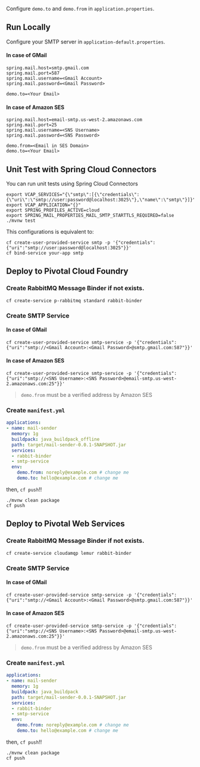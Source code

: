 Configure `demo.to` and `demo.from` in `application.properties`.

## Run Locally

Configure your SMTP server in `application-default.properties`.

#### In case of GMail

``` properties
spring.mail.host=smtp.gmail.com
spring.mail.port=587
spring.mail.username=<Gmail Account>
spring.mail.password=<Gmail Password>

demo.to=<Your Email>
```

#### In case of Amazon SES

``` properties
spring.mail.host=email-smtp.us-west-2.amazonaws.com
spring.mail.port=25
spring.mail.username=<SNS Username>
spring.mail.password=<SNS Password>

demo.from=<Email in SES Domain>
demo.to=<Your Email>
```

## Unit Test with Spring Cloud Connectors

You can run unit tests using Spring Cloud Connectors

```
export VCAP_SERVICES="{\"smtp\":[{\"credentials\":{\"uri\":\"smtp://user:password@localhost:3025\"},\"name\":\"smtp\"}]}"
export VCAP_APPLICATION="{}"
export SPRING_PROFILES_ACTIVE=cloud
export SPRING_MAIL_PROPERTIES_MAIL_SMTP_STARTTLS_REQUIRED=false
./mvnw test
```

This configurations is equivalent to:

```
cf create-user-provided-service smtp -p '{"credentials":{"uri":"smtp://user:password@localhost:3025"}}'
cf bind-service your-app smtp
```

## Deploy to Pivotal Cloud Foundry

### Create RabbitMQ Message Binder if not exists.

```
cf create-service p-rabbitmq standard rabbit-binder
```

### Create SMTP Service

#### In case of GMail

```
cf create-user-provided-service smtp-service -p '{"credentials":{"uri":"smtp://<Gmail Account>:<Gmail Password>@smtp.gmail.com:587"}}'
```

#### In case of Amazon SES

```
cf create-user-provided-service smtp-service -p '{"credentials":{"uri":"smtp://<SNS Username>:<SNS Password>@email-smtp.us-west-2.amazonaws.com:25"}}'
```

> `demo.from` must be a verified address by Amazon SES


### Create `manifest.yml`

``` yml
applications:
- name: mail-sender
  memory: 1g
  buildpack: java_buildpack_offline
  path: target/mail-sender-0.0.1-SNAPSHOT.jar
  services:
  - rabbit-binder
  - smtp-service
  env:
    demo.from: noreply@example.com # change me
    demo.to: hello@example.com # change me
```

then, `cf push`!!

```
./mvnw clean package
cf push
```


## Deploy to Pivotal Web Services

### Create RabbitMQ Message Binder if not exists.

```
cf create-service cloudamqp lemur rabbit-binder
```

### Create SMTP Service

#### In case of GMail

```
cf create-user-provided-service smtp-service -p '{"credentials":{"uri":"smtp://<Gmail Account>:<Gmail Password>@smtp.gmail.com:587"}}'
```

#### In case of Amazon SES

```
cf create-user-provided-service smtp-service -p '{"credentials":{"uri":"smtp://<SNS Username>:<SNS Password>@email-smtp.us-west-2.amazonaws.com:25"}}'
```

> `demo.from` must be a verified address by Amazon SES

### Create `manifest.yml`

``` yml
applications:
- name: mail-sender
  memory: 1g
  buildpack: java_buildpack
  path: target/mail-sender-0.0.1-SNAPSHOT.jar
  services:
  - rabbit-binder
  - smtp-service
  env:
    demo.from: noreply@example.com # change me
    demo.to: hello@example.com # change me
```

then, `cf push`!!

```
./mvnw clean package
cf push
```